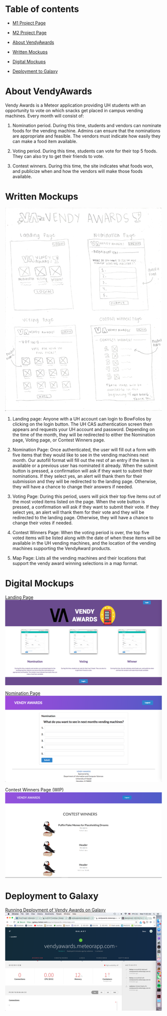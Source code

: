 # Table of contents

* <a href ="https://github.com/vendyawards/vendyawards/projects/1">M1 Project Page</a>
* <a href ="https://github.com/vendyawards/vendyawards/projects/2">M2 Project Page</a>

* [About VendyAwards](#about-vendyawards)
* [Written Mockups](#written-mockups)
* [Digital Mockups](#digital-mockups)
* [Deployment to Galaxy](#deployment-to-galaxy)


# About VendyAwards 

Vendy Awards is a Meteor application providing UH students with an opportunity to vote on which snacks get placed in campus vending machines. Every month will consist of:

1. Nomination period. During this time, students and vendors can nominate foods for the vending machine. Admins can ensure that the nominations are appropriate and feasible. The vendors must indicate how easily they can make a food item available.

2. Voting period. During this time, students can vote for their top 5 foods. They can also try to get their friends to vote.

3. Contest winners. During this time, the site indicates what foods won, and publicize when and how the vendors will make those foods available.

# Written Mockups

![](images/vendy-awards-mockup.jpeg)

1. Landing page: Anyone with a UH account can login to BowFolios by clicking on the login button. The UH CAS authentication screen then appears and requests your UH account and password. Depending on the time of the month, they will be redirected to either the Nomination page, Voting page, or Contest Winners page.

2. Nomination Page: Once authenticated, the user will fill out a form with five items that they would like to see in the vending machines next month. Our autofill format will fill out the rest of an entry if the item is available or a previous user has nominated it already. When the submit button is pressed, a confirmation will ask if they want to submit their nominations. If they select yes, an alert will thank them for their submission and they will be redirected to the landing page. Otherwise, they will have a chance to change their answers if needed.

3. Voting Page: During this period, users will pick their top five items out of the most voted items listed on the page. When the vote button is pressed, a confirmation will ask if they want to submit their vote. If they select yes, an alert will thank them for their vote and they will be redirected to the landing page. Otherwise, they will have a chance to change their votes if needed.

4. Contest Winners Page: When the voting period is over, the top five voted items will be listed along with the date of when these items will be available in the UH vending machines, and the location of the vending machines supporting the VendyAward products.

5. Map Page: Lists all the vending machines and their locations that support the vendy award winning selections in a map format.

# Digital Mockups

<a href="http://vendyawards.meteorapp.com/">Landing Page</a>
![](images/LandingPageMockup.png)

<a href="http://vendyawards.meteorapp.com/cadamos/profile">Nomination Page</a>
![](images/NominationPageMockup.png)

Contest Winners Page (WIP)
![](images/mockup-ContestWinnersPage-WIP.png)

# Deployment to Galaxy
<a href="https://galaxy.meteor.com/app/vendyawards.meteorapp.com">Running Deployment of Vendy Awards on Galaxy</a>
![](images/vendyawards-deployment.png)
